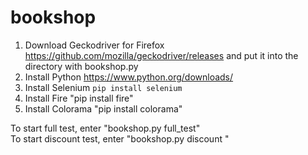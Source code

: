 # bookshop

1. Download Geckodriver for Firefox https://github.com/mozilla/geckodriver/releases and put it into the directory with bookshop.py
2. Install Python https://www.python.org/downloads/
3. Install Selenium <code>pip install selenium</code>
4. Install Fire "pip install fire"
5. Install Colorama "pip install colorama"

To start full test, enter "bookshop.py full_test" <br/>
To start discount test, enter "bookshop.py discount <from quantity> <to quantity>"
